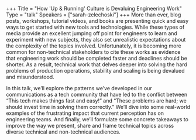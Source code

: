 +++
Title = "How 'Up & Running' Culture is Devaluing Engineering Work"
Type = "talk"
Speakers = ["sarah-zelechoski"]
+++
More than ever, blog posts, workshops, tutorial videos, and books are presenting quick and easy ways to get started with new tools and technologies. While these types of media provide an excellent jumping off point for engineers to learn and experiment with new subjects, they also set unrealistic expectations about the complexity of the topics involved. Unfortunately, it is becoming more common for non-technical stakeholders to cite these works as evidence that engineering work should be completed faster and deadlines should be shorter. As a result, technical work that delves deeper into solving the hard problems of production operations, stability and scaling is being devalued and misunderstood.

In this talk, we’ll explore the patterns we’ve developed in our communications as a tech community that have led to the conflict between “This tech makes things fast and easy!” and “These problems are hard; we should invest time in solving them correctly.” We’ll dive into some real-world examples of the frustrating impact that current perception has on engineering teams. And finally, we’ll formulate some concrete takeaways to improve the way we present, share and frame technical topics across diverse technical and non-technical audiences.

